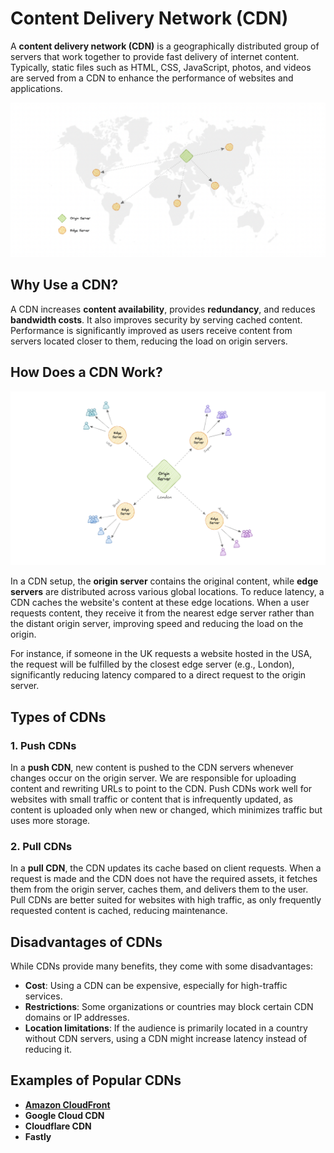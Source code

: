 # Content Delivery Network (CDN)

A **content delivery network (CDN)** is a geographically distributed group of servers that work together to provide fast delivery of internet content. Typically, static files such as HTML, CSS, JavaScript, photos, and videos are served from a CDN to enhance the performance of websites and applications.

![cdn-map](cdn-map.png)

## Why Use a CDN?

A CDN increases **content availability**, provides **redundancy**, and reduces **bandwidth costs**. It also improves security by serving cached content. Performance is significantly improved as users receive content from servers located closer to them, reducing the load on origin servers.

## How Does a CDN Work?

![cdn](cdn.png)

In a CDN setup, the **origin server** contains the original content, while **edge servers** are distributed across various global locations. To reduce latency, a CDN caches the website's content at these edge locations. When a user requests content, they receive it from the nearest edge server rather than the distant origin server, improving speed and reducing the load on the origin.

For instance, if someone in the UK requests a website hosted in the USA, the request will be fulfilled by the closest edge server (e.g., London), significantly reducing latency compared to a direct request to the origin server.

## Types of CDNs

### 1. Push CDNs

In a **push CDN**, new content is pushed to the CDN servers whenever changes occur on the origin server. We are responsible for uploading content and rewriting URLs to point to the CDN. Push CDNs work well for websites with small traffic or content that is infrequently updated, as content is uploaded only when new or changed, which minimizes traffic but uses more storage.

### 2. Pull CDNs

In a **pull CDN**, the CDN updates its cache based on client requests. When a request is made and the CDN does not have the required assets, it fetches them from the origin server, caches them, and delivers them to the user. Pull CDNs are better suited for websites with high traffic, as only frequently requested content is cached, reducing maintenance.

## Disadvantages of CDNs

While CDNs provide many benefits, they come with some disadvantages:

- **Cost**: Using a CDN can be expensive, especially for high-traffic services.
- **Restrictions**: Some organizations or countries may block certain CDN domains or IP addresses.
- **Location limitations**: If the audience is primarily located in a country without CDN servers, using a CDN might increase latency instead of reducing it.

## Examples of Popular CDNs

- [**Amazon CloudFront**](https://aws.amazon.com/fr/cloudfront/)
- **Google Cloud CDN**
- **Cloudflare CDN**
- **Fastly**
